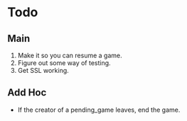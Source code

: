 # Todo

## Main

1. Make it so you can resume a game.
2. Figure out some way of testing.
3. Get SSL working.

## Add Hoc

- If the creator of a pending_game leaves, end the game.
